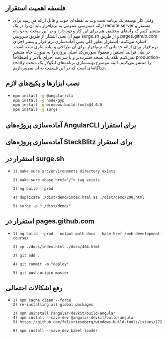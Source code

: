 ## فلسفه اهمیت استقرار

- وقتی کار توسعه یک برنامه تحت وب به نقطه‌ای خوب و قابل ارائه می‌رسد برای ارائه دسترسی عمومی به نرم‌افزار باید آن را در یک remote server مستقر و منتشر کنیم که راه‌های مختلفی هم برای این کار وجود دارد و در این مبحث به دو راه مهم آن یعنی انتشار از طریق سرویس surge.sh و از طریق pages.github.com اشاره می‌کنیم. استقرار بطور کلی یعنی آماده‌سازی نرم‌افزار و بستر اجرای نرم‌افزار برای ارائه خدماتی که نرم‌افزار برای آن طراحی و پیاده‌سازی شده است. در طی فرآیند استقرار معمولا سورس‌کد اصلی پروژه را به صورت خام منتشر نمی‌کنیم بلکه یک نسخه فشرده‌تر و با سرعت اجرای بالاتر و اصطلاحاً production-ready را منتشر می‌کنیم. البته موضوع بهینه‌سازی برنامه‌های انگولار یک مبحث جداگانه‌ای است که در این قسمت به آن نمی‌پردازیم.

## نصب ابزارها و پکیج‌های لازم

- ```bash
  npm install -g @angular/cli
  npm install -g node-gyp
  npm install -g windows-build-tools@4.0.0
  npm install -g surge
  ```

## آماده‌سازی پروژه‌های AngularCLI برای استقرار

## آماده‌سازی پروژه‌های StackBlitz برای استقرار

## استقرار در surge.sh

- ```
  1) make sure src/environments directory exists

  2) make sure <base href="/"> tag exists

  3) ng build --prod

  4) duplicate ./dist/demo/index.html as ./dist/demo/200.html

  5) surge -p "./dist/demo/"
  ```

## استقرار در pages.github.com

- ```
  1) ng build --prod --output-path docs --base-href /web-development-course/
  
  2) cp ./docs/index.html ./docs/404.html
  
  3) git add .
  
  4) git commit -m "deploy"
  
  5) git push origin master
  ```

## رفع اشکالات احتمالی

- ```
  1) npm cache clean --force
  2) re-installing all global packages

  3) npm uninstall @angular-devkit/build-angular
  4) npm install --save-dev @angular-devkit/build-angular
  5) https://github.com/felixrieseberg/windows-build-tools/issues/172

  6) npm install --save-dev babel-loader
  ```
